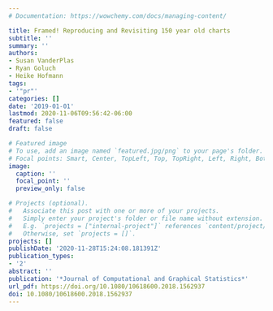 ```yaml
---
# Documentation: https://wowchemy.com/docs/managing-content/

title: Framed! Reproducing and Revisiting 150 year old charts
subtitle: ''
summary: ''
authors:
- Susan VanderPlas
- Ryan Goluch
- Heike Hofmann
tags:
- '"pr"'
categories: []
date: '2019-01-01'
lastmod: 2020-11-06T09:56:42-06:00
featured: false
draft: false

# Featured image
# To use, add an image named `featured.jpg/png` to your page's folder.
# Focal points: Smart, Center, TopLeft, Top, TopRight, Left, Right, BottomLeft, Bottom, BottomRight.
image:
  caption: ''
  focal_point: ''
  preview_only: false

# Projects (optional).
#   Associate this post with one or more of your projects.
#   Simply enter your project's folder or file name without extension.
#   E.g. `projects = ["internal-project"]` references `content/project/deep-learning/index.md`.
#   Otherwise, set `projects = []`.
projects: []
publishDate: '2020-11-28T15:24:08.181391Z'
publication_types:
- '2'
abstract: ''
publication: '*Journal of Computational and Graphical Statistics*'
url_pdf: https://doi.org/10.1080/10618600.2018.1562937
doi: 10.1080/10618600.2018.1562937
---
```

